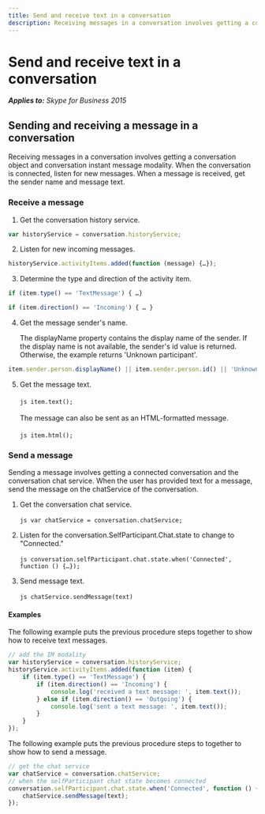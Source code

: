 ```yaml
---
title: Send and receive text in a conversation
description: Receiving messages in a conversation involves getting a conversation object and conversation instant message modality. When the conversation is connected, listen for new messages.
---
```


# Send and receive text in a conversation


 _**Applies to:** Skype for Business 2015_

## Sending and receiving a message in a conversation

Receiving messages in a conversation involves getting a conversation object and conversation instant message modality. When the conversation is connected, listen for new messages. When a message is received, get the sender name and message text.


### Receive a message


1. Get the conversation history service.

  ```js
  var historyService = conversation.historyService;
  ```

2. Listen for new incoming messages.


  ```js
  historyService.activityItems.added(function (message) {…});
  ```

3. Determine the type and direction of the activity item.


  ```js
  if (item.type() == 'TextMessage') { …}
  ```


  ```js
  if (item.direction() == 'Incoming') { … }
  ```

4. Get the message sender's name.
    
    The displayName property contains the display name of the sender. If the display name is not available, the sender's id value is returned. Otherwise, the example returns 'Unknown participant'.


  ```js
  item.sender.person.displayName() || item.sender.person.id() || 'Unknown participant';
  ```

5. Get the message text.
<br><br>
`js item.text();`
<br><br>
The message can also be sent as an HTML-formatted message.
<br><br>
`js item.html();`




### Send a message

Sending a message involves getting a connected conversation and the conversation chat service. When the user has provided text for a message, send the message on the chatService of the conversation.

1. Get the conversation chat service.
<br><br>
`js var chatService = conversation.chatService;`

2. Listen for the conversation.SelfParticipant.Chat.state to change to "Connected."
<br><br>
`js conversation.selfParticipant.chat.state.when('Connected', function () {…});`

3. Send message text.
<br><br>
`js chatService.sendMessage(text)`

#### Examples

The following example puts the previous procedure steps together to show how to receive text messages.

```js
// add the IM modality
var historyService = conversation.historyService;
historyService.activityItems.added(function (item) {
    if (item.type() == 'TextMessage') {
        if (item.direction() == 'Incoming') {
            console.log('received a text message: ', item.text());
        } else if (item.direction() == 'Outgoing') {
            console.log('sent a text message: ', item.text());
        }
    }
});

```

The following example puts the previous procedure steps to together to show how to send a message.


```js
// get the chat service
var chatService = conversation.chatService;
// when the selfParticipant chat state becomes connected
conversation.selfParticipant.chat.state.when('Connected', function () {
    chatService.sendMessage(text);
});

```
